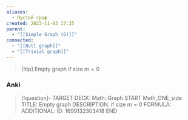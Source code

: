 ```yaml
---
aliases:
  - Пустой граф
created: 2023-11-03 17:35
parent:
  - "[[Simple Graph (G)]]"
connected:
  - "[[Null graph]]"
  - "[[Trivial graph]]"
---
```


> [!tip] Empty graph
> if size $m = 0$


### Anki
> [!question]-
TARGET DECK: Math::Graph
START
Math_ONE_side
TITLE: Empty graph
DESCRIPTION: if size $m = 0$
FORMULA: 
ADDITIONAL:
ID: 1699132303418
END










